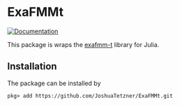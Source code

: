# ExaFMMt

[![Documentation](https://img.shields.io/badge/docs-latest-blue.svg)](https://JoshuaTetzner.github.io/ExaFMMt.jl/)

This package is wraps the [exafmm-t](https://github.com/exafmm/exafmm-t) library for Julia.

## Installation 
The package can be installed by 

```@julia
pkg> add https://github.com/JoshuaTetzner/ExaFMMt.git
```
